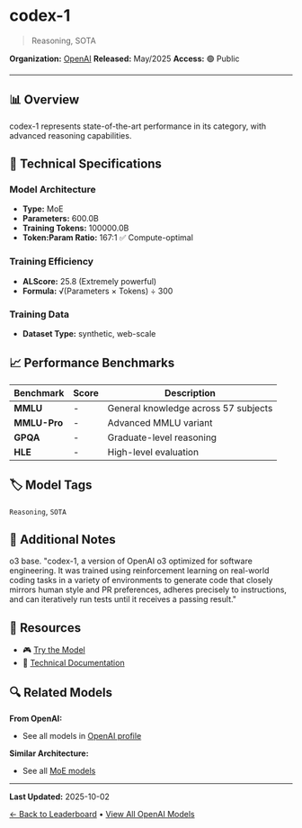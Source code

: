 # codex-1

> Reasoning, SOTA

**Organization:** [OpenAI](../../labs/openai.md)
**Released:** May/2025
**Access:** 🟢 Public

---

## 📊 Overview

codex-1 represents state-of-the-art performance in its category, with advanced reasoning capabilities.

## 🔧 Technical Specifications

### Model Architecture
- **Type:** MoE
- **Parameters:** 600.0B
- **Training Tokens:** 100000.0B
- **Token:Param Ratio:** 167:1 ✅ Compute-optimal

### Training Efficiency
- **ALScore:** 25.8 (Extremely powerful)
- **Formula:** √(Parameters × Tokens) ÷ 300

### Training Data
- **Dataset Type:** synthetic, web-scale

## 📈 Performance Benchmarks

| Benchmark | Score | Description |
|-----------|-------|-------------|
| **MMLU** | - | General knowledge across 57 subjects |
| **MMLU-Pro** | - | Advanced MMLU variant |
| **GPQA** | - | Graduate-level reasoning |
| **HLE** | - | High-level evaluation |

## 🏷️ Model Tags

`Reasoning`, `SOTA`

## 📝 Additional Notes

o3 base. "codex-1, a version of OpenAI o3 optimized for software engineering. It was trained using reinforcement learning on real-world coding tasks in a variety of environments to generate code that closely mirrors human style and PR preferences, adheres precisely to instructions, and can iteratively run tests until it receives a passing result."

## 🔗 Resources

- 🎮 [Try the Model](https://chatgpt.com/codex)
- 📄 [Technical Documentation](https://openai.com/index/introducing-codex/)

## 🔍 Related Models

**From OpenAI:**
- See all models in [OpenAI profile](../../labs/openai.md)

**Similar Architecture:**
- See all [MoE models](../../architectures/moe.md)

---

**Last Updated:** 2025-10-02

[← Back to Leaderboard](../../README.md) • [View All OpenAI Models](../../labs/openai.md)
